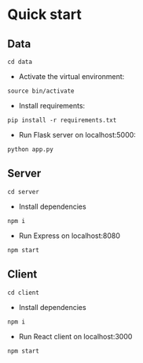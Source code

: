 # Quick start
## Data
```
cd data
```
- Activate the virtual environment:
```
source bin/activate
```
- Install requirements:
```
pip install -r requirements.txt
```
- Run Flask server on localhost:5000:
```
python app.py
```
## Server
```
cd server
```
- Install dependencies
```
npm i
```
- Run Express on localhost:8080
```
npm start
```
## Client
```
cd client
```
- Install dependencies
```
npm i
```
- Run React client on localhost:3000
```
npm start
```